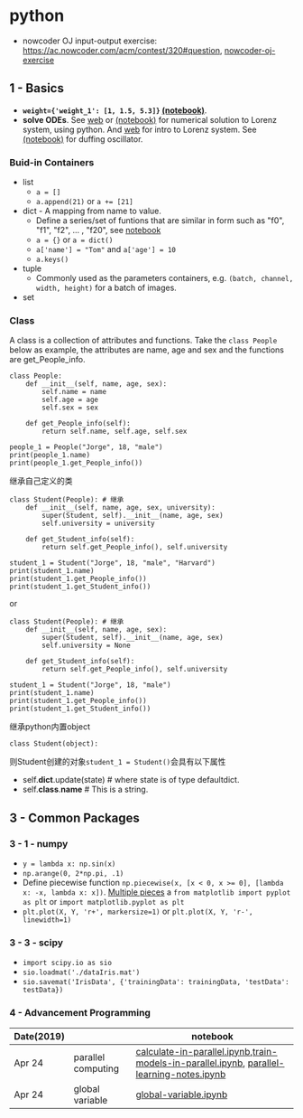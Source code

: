 # python
+ nowcoder OJ input-output exercise: https://ac.nowcoder.com/acm/contest/320#question, [nowcoder-oj-exercise](https://github.com/suzyi/python/blob/master/nowcoder-oj-exercise.md)
## 1 - Basics
+ **`weight={'weight_1': [1, 1.5, 5.3]}` [(notebook)](https://github.com/suzyi/python/blob/master/notebook/weight%3D%7B.ipynb)**.
+ **solve ODEs**. See [web](http://old.sebug.net/paper/books/scipydoc/scipy_intro.html#id5) or [(notebook)](https://github.com/suzyi/python/blob/master/notebook/Lorenz.ipynb) for numerical solution to Lorenz system, using python. And [web](http://bzhang.lamost.org/website/archives/lorenz_attactor) for intro to Lorenz system. See [(notebook)](https://github.com/suzyi/python/blob/master/notebook/duffing.ipynb) for duffing oscillator.
### Buid-in Containers
+ list
  + `a = []`
  + `a.append(21)` or `a += [21]`
+ dict - A mapping from name to value.
  + Define a series/set of funtions that are similar in form such as "f0", "f1", "f2", ... , "f20", see [notebook](https://github.com/suzyi/python/blob/master/notebook/dict.ipynb)
  + `a = {}` or `a = dict()`
  + `a['name'] = "Tom"` and `a['age'] = 10`
  + `a.keys()`
+ tuple
  + Commonly used as the parameters containers, e.g. `(batch, channel, width, height)` for a batch of images.
+ set
### Class
A class is a collection of attributes and functions. Take the `class People` below as example, the attributes are name, age and sex and the functions are get_People_info.
```
class People:
    def __init__(self, name, age, sex):
        self.name = name
        self.age = age
        self.sex = sex

    def get_People_info(self):
        return self.name, self.age, self.sex

people_1 = People("Jorge", 18, "male")
print(people_1.name)
print(people_1.get_People_info())
```
继承自己定义的类
```
class Student(People): # 继承
    def __init__(self, name, age, sex, university):
        super(Student, self).__init__(name, age, sex)
        self.university = university

    def get_Student_info(self):
        return self.get_People_info(), self.university

student_1 = Student("Jorge", 18, "male", "Harvard")
print(student_1.name)
print(student_1.get_People_info())
print(student_1.get_Student_info())
```
or 
```
class Student(People): # 继承
    def __init__(self, name, age, sex):
        super(Student, self).__init__(name, age, sex)
        self.university = None

    def get_Student_info(self):
        return self.get_People_info(), self.university

student_1 = Student("Jorge", 18, "male")
print(student_1.name)
print(student_1.get_People_info())
print(student_1.get_Student_info())
```
继承python内置object
```
class Student(object):
```
则Student创建的对象`student_1 = Student()`会具有以下属性
+ self.__dict__.update(state) # where state is of type defaultdict.
+ self.__class__.__name__ # This is a string.
## 3 - Common Packages
### 3 - 1 - numpy
+ `y = lambda x: np.sin(x)`
+ `np.arange(0, 2*np.pi, .1)`
+ Define piecewise function `np.piecewise(x, [x < 0, x >= 0], [lambda x: -x, lambda x: x])`. [Multiple pieces](https://stackoverflow.com/questions/19578185/multiple-pieces-in-a-numpy-piecewise)
a `from matplotlib import pyplot as plt` or `import matplotlib.pyplot as plt`
+ `plt.plot(X, Y, 'r+', markersize=1)` or `plt.plot(X, Y, 'r-', linewidth=1)`
### 3 - 3 - scipy
+ `import scipy.io as sio`
+ `sio.loadmat('./dataIris.mat')`
+ `sio.savemat('IrisData', {'trainingData': trainingData, 'testData': testData})`
### 4 - Advancement Programming
| Date(2019) | | notebook |
| --- | --- | --- |
| Apr 24 | parallel computing | [calculate-in-parallel.ipynb](https://github.com/suzyi/python/blob/master/notebook/calculate-in-parallel.ipynb),[train-models-in-parallel.ipynb](https://github.com/suzyi/python/blob/master/notebook/train-models-in-parallel.ipynb), [parallel-learning-notes.ipynb](https://github.com/suzyi/python/blob/master/notebook/parallel-learning-notes.ipynb) |
| Apr 24 | global variable | [global-variable.ipynb](https://github.com/suzyi/python/blob/master/notebook/global-variable.ipynb) |
